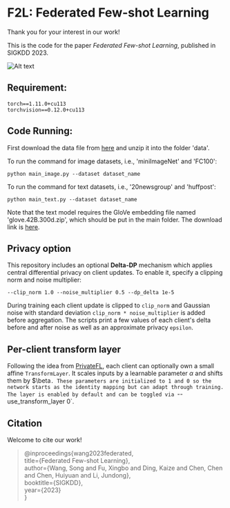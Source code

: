 # F2L: Federated Few-shot Learning
Thank you for your interest in our work! </br>

This is the code for the paper *Federated Few-shot Learning*, published in SIGKDD 2023.  
  
![Alt text](./model_fed.png)

## Requirement:
```
torch==1.11.0+cu113
torchvision==0.12.0+cu113  
```


## Code Running:

First download the data file from [here](https://drive.google.com/file/d/1us-iQiY9YSDE9SOX9YohGmnbAyOghqMr/view?usp=sharing) and unzip it into the folder 'data'.  

To run the command for image datasets, i.e., 'miniImageNet' and 'FC100':  
```
python main_image.py --dataset dataset_name
```

To run the command for text datasets, i.e., '20newsgroup' and 'huffpost':  
```
python main_text.py --dataset dataset_name
```
Note that the text model requires the GloVe embedding file named 'glove.42B.300d.zip', which should be put in the main folder. The download link is [here](https://huggingface.co/stanfordnlp/glove/resolve/main/glove.42B.300d.zip).

## Privacy option
This repository includes an optional **Delta-DP** mechanism which applies central differential privacy on client updates. To enable it, specify a clipping norm and noise multiplier:

```
--clip_norm 1.0 --noise_multiplier 0.5 --dp_delta 1e-5
```

During training each client update is clipped to `clip_norm` and Gaussian noise with standard deviation `clip_norm * noise_multiplier` is added before aggregation. The scripts print a few values of each client's delta before and after noise as well as an approximate privacy `epsilon`.


## Per-client transform layer
Following the idea from [PrivateFL](https://github.com/BHui97/PrivateFL), each client can optionally own a small affine `TransformLayer`. It scales inputs by a learnable parameter $\alpha$ and shifts them by $\beta`. These parameters are initialized to 1 and 0 so the network starts as the identity mapping but can adapt through training. The layer is enabled by default and can be toggled via `--use_transform_layer 0`.


## Citation
Welcome to cite our work! </br>

> @inproceedings{wang2023federated,  
  title={Federated Few-shot Learning},  
  author={Wang, Song and Fu, Xingbo and Ding, Kaize and Chen, Chen and Chen, Huiyuan and Li, Jundong},  
  booktitle={SIGKDD},  
  year={2023}  
}
